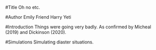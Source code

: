 #Title
Oh no etc.

#Author
Emily Friend
Harry Yeti

#Introduction
Things were going very badly.
As confirmed by Micheal (2019) and Dickinson (2020).

#Simulations
Simulating diaster situations.
